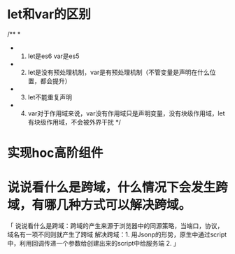 
# let和var的区别
/**
 * 
 *  1. let是es6 var是es5
 *  2. let是没有预处理机制，var是有预处理机制（不管变量是声明在什么位置，都会提升）
 *  3. let不能重复声明
 *  4. var对于作用域来说，var没有作用域只是声明变量，没有块级作用域，let有块级作用域，不会被外界干扰
 */

 # 实现hoc高阶组件

 # 说说看什么是跨域，什么情况下会发生跨域，有哪几种方式可以解决跨域。
  「
    说说看什么是跨域：跨域的产生来源于浏览器中的同源策略，当端口，协议，域名有一项不同则就产生了跨域
    解决跨域：1. 用Jsonp的形势，原生中通过script中，利用回调传递一个参数给创建出来的script中给服务端
             2. 
  」
 